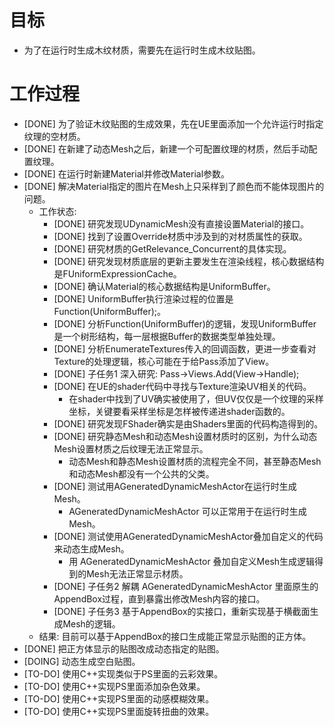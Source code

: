# 目标
- 为了在运行时生成木纹材质，需要先在运行时生成木纹贴图。

# 工作过程
- [DONE] 为了验证木纹贴图的生成效果，先在UE里面添加一个允许运行时指定纹理的空材质。
- [DONE] 在新建了动态Mesh之后，新建一个可配置纹理的材质，然后手动配置纹理。
- [DONE] 在运行时新建Material并修改Material参数。
- [DONE] 解决Material指定的图片在Mesh上只采样到了颜色而不能体现图片的问题。
	- 工作状态:
		- [DONE] 研究发现UDynamicMesh没有直接设置Material的接口。
		- [DONE] 找到了设置Override材质中涉及到的对材质属性的获取。
		- [DONE] 研究材质的GetRelevance_Concurrent的具体实现。
		- [DONE] 研究发现材质底层的更新主要发生在渲染线程，核心数据结构是FUniformExpressionCache。
		- [DONE] 确认Material的核心数据结构是UniformBuffer。
		- [DONE] UniformBuffer执行渲染过程的位置是Function(UniformBuffer);。
		- [DONE] 分析Function(UniformBuffer)的逻辑，发现UniformBuffer是一个树形结构，每一层根据Buffer的数据类型单独处理。
		- [DONE] 分析EnumerateTextures传入的回调函数，更进一步查看对Texture的处理逻辑，核心可能在于给Pass添加了View。
		- [DONE] 子任务1 深入研究: Pass->Views.Add(View->Handle);
		- [DONE] 在UE的shader代码中寻找与Texture渲染UV相关的代码。
			- 在shader中找到了UV确实被使用了，但UV仅仅是一个纹理的采样坐标，关键要看采样坐标是怎样被传递进shader函数的。
		- [DONE] 研究发现FShader确实是由Shaders里面的代码构造得到的。
		- [DONE] 研究静态Mesh和动态Mesh设置材质时的区别，为什么动态Mesh设置材质之后纹理无法正常显示。
			- 动态Mesh和静态Mesh设置材质的流程完全不同，甚至静态Mesh和动态Mesh都没有一个公共的父类。
		- [DONE] 测试用AGeneratedDynamicMeshActor在运行时生成Mesh。
			- AGeneratedDynamicMeshActor 可以正常用于在运行时生成Mesh。
		- [DONE] 测试使用AGeneratedDynamicMeshActor叠加自定义的代码来动态生成Mesh。
			- 用 AGeneratedDynamicMeshActor 叠加自定义Mesh生成逻辑得到的Mesh无法正常显示材质。
		- [DONE] 子任务2 解耦 AGeneratedDynamicMeshActor 里面原生的AppendBox过程，直到暴露出修改Mesh内容的接口。
		- [DONE] 子任务3 基于AppendBox的实接口，重新实现基于横截面生成Mesh的逻辑。
	- 结果: 目前可以基于AppendBox的接口生成能正常显示贴图的正方体。
- [DONE] 把正方体显示的贴图改成动态指定的贴图。
- [DOING] 动态生成空白贴图。
- [TO-DO] 使用C++实现类似于PS里面的云彩效果。
- [TO-DO] 使用C++实现PS里面添加杂色效果。
- [TO-DO] 使用C++实现PS里面的动感模糊效果。
- [TO-DO] 使用C++实现PS里面旋转扭曲的效果。
